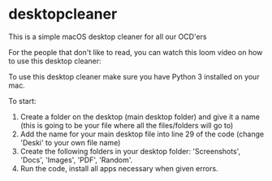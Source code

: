 # desktopcleaner
This is a simple macOS desktop cleaner for all our OCD'ers

For the people that don't like to read, you can watch this loom video on how to use this desktop cleaner:

To use this desktop cleaner make sure you have Python 3 installed on your mac.

To start:

1. Create a folder on the desktop (main desktop folder) and give it a name (this is going to be your file where all the files/folders will go to)
2. Add the name for your main desktop file into line 29 of the code (change 'Deski' to your own file name)
3. Create the following folders in your desktop folder: 'Screenshots', 'Docs', 'Images', 'PDF', 'Random'.
4. Run the code, install all apps necessary when given errors.


